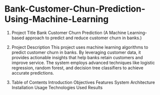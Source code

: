 # Bank-Customer-Chun-Prediction-Using-Machine-Learning

1. Project Title
Bank Customer Churn Prediction
(A Machine Learning-based approach to predict and reduce customer churn in banks.)

2. Project Description
This project uses machine learning algorithms to predict customer churn in banks. By leveraging customer data, it provides actionable insights that help banks retain customers and improve service. The system employs advanced techniques like logistic regression, random forest, and decision tree classifiers to achieve accurate predictions.

3. Table of Contents
Introduction
Objectives
Features
System Architecture
Installation
Usage
Technologies Used
Results
